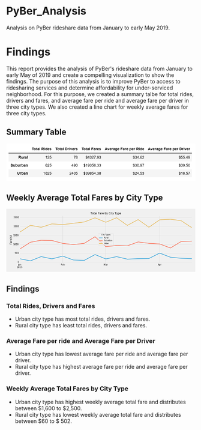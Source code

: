 # PyBer_Analysis

Analysis on PyBer rideshare data from January to early May 2019.

# Findings

This report provides the analysis of PyBer's rideshare data from January to early May of 2019 and create a compelling visualization to show the findings. The purpose of this analysis is to improve PyBer to access to ridesharing services and determine affordability for under-serviced neighborhood. For this purpose, we created a summary talbe for total rides, drivers and fares, and average fare per ride and average fare per driver in three city types. We also created a line chart for weekly average fares for three city types.

## Summary Table

![](analysis/SummaryTable.png)

## Weekly Average Total Fares by City Type

![](analysis/Fig8.png)

## Findings

### Total Rides, Drivers and Fares
- Urban city type has most total rides, drivers and fares.
- Rural city type has least total rides, drivers and fares.

### Average Fare per ride and Average Fare per Driver
- Urban city type has lowest average fare per ride and average fare per driver.
- Rural city type has highest average fare per ride and average fare per driver.

### Weekly Average Total Fares by City Type
- Urban city type has highest weekly average total fare and distributes between $1,600 to $2,500.
- Rural city type has lowest weekly average total fare and distributes between $60 to $ 502.


